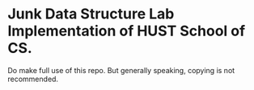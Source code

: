 # Junk Data Structure Lab Implementation of HUST School of CS.

Do make full use of this repo. But generally speaking, copying is not recommended.